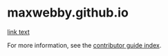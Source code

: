 # maxwebby.github.io

[link text](https://maxweb.by)


For more information, see the [contributor guide index](https://github.com/Azure/azure-content/blob/master/contributor-guide/contributor-guide-index.md).
